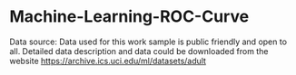# Machine-Learning-ROC-Curve
Data source: Data used for this work sample is public friendly and open to all. Detailed data description and data could be downloaded from the website https://archive.ics.uci.edu/ml/datasets/adult
